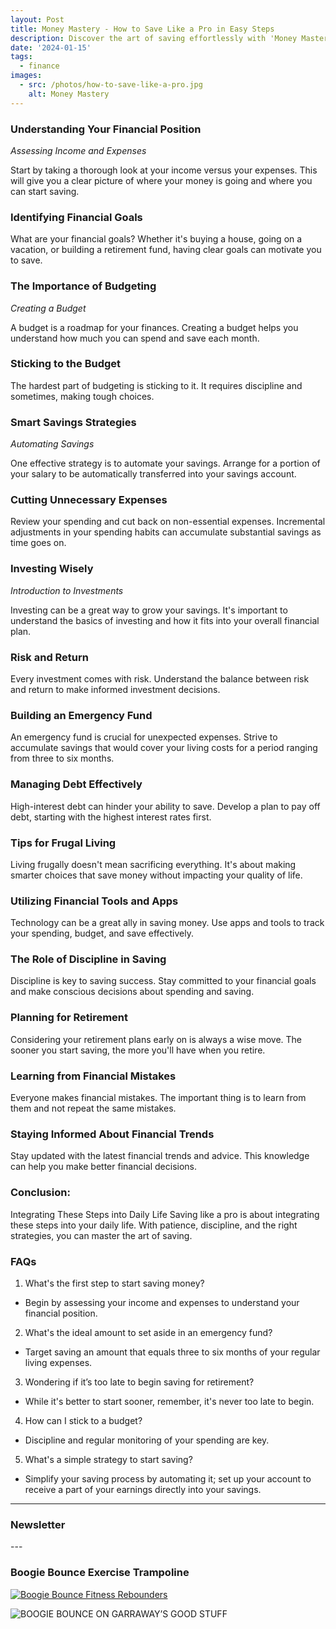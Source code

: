 ```yaml
---
layout: Post
title: Money Mastery - How to Save Like a Pro in Easy Steps
description: Discover the art of saving effortlessly with 'Money Mastery'. Learn simple, effective steps to manage your finances and save like a pro. Start your journey now!
date: '2024-01-15'
tags:
  - finance
images:
  - src: /photos/how-to-save-like-a-pro.jpg
    alt: Money Mastery
---
```

### Understanding Your Financial Position

*Assessing Income and Expenses*

Start by taking a thorough look at your income versus your expenses. This will give you a clear picture of where your money is going and where you can start saving.

### Identifying Financial Goals

What are your financial goals? Whether it's buying a house, going on a vacation, or building a retirement fund, having clear goals can motivate you to save.

### The Importance of Budgeting

*Creating a Budget*

A budget is a roadmap for your finances. Creating a budget helps you understand how much you can spend and save each month.

### Sticking to the Budget

The hardest part of budgeting is sticking to it. It requires discipline and sometimes, making tough choices.

### Smart Savings Strategies

*Automating Savings*

One effective strategy is to automate your savings. Arrange for a portion of your salary to be automatically transferred into your savings account.

### Cutting Unnecessary Expenses

Review your spending and cut back on non-essential expenses. Incremental adjustments in your spending habits can accumulate substantial savings as time goes on.

### Investing Wisely

*Introduction to Investments*

Investing can be a great way to grow your savings. It's important to understand the basics of investing and how it fits into your overall financial plan.

### Risk and Return

Every investment comes with risk. Understand the balance between risk and return to make informed investment decisions.

### Building an Emergency Fund

An emergency fund is crucial for unexpected expenses. Strive to accumulate savings that would cover your living costs for a period ranging from three to six months.

### Managing Debt Effectively

High-interest debt can hinder your ability to save. Develop a plan to pay off debt, starting with the highest interest rates first.

### Tips for Frugal Living

Living frugally doesn't mean sacrificing everything. It's about making smarter choices that save money without impacting your quality of life.

### Utilizing Financial Tools and Apps

Technology can be a great ally in saving money. Use apps and tools to track your spending, budget, and save effectively.

### The Role of Discipline in Saving

Discipline is key to saving success. Stay committed to your financial goals and make conscious decisions about spending and saving.

### Planning for Retirement

Considering your retirement plans early on is always a wise move. The sooner you start saving, the more you'll have when you retire.

### Learning from Financial Mistakes

Everyone makes financial mistakes. The important thing is to learn from them and not repeat the same mistakes.

### Staying Informed About Financial Trends

Stay updated with the latest financial trends and advice. This knowledge can help you make better financial decisions.

### Conclusion: 

Integrating These Steps into Daily Life
Saving like a pro is about integrating these steps into your daily life. With patience, discipline, and the right strategies, you can master the art of saving.

### FAQs

1. What's the first step to start saving money?
*  Begin by assessing your income and expenses to understand your financial position.

2. What's the ideal amount to set aside in an emergency fund? 
* Target saving an amount that equals three to six months of your regular living expenses.

3. Wondering if it’s too late to begin saving for retirement? 
* While it's better to start sooner, remember, it's never too late to begin.

4. How can I stick to a budget?
* Discipline and regular monitoring of your spending are key.

5. What's a simple strategy to start saving?
* Simplify your saving process by automating it; set up your account to receive a part of your earnings directly into your savings.


<TipJar />

---

### Newsletter



<Newsletter className="bg-omega-800 p-10" />
---

### Boogie Bounce Exercise Trampoline


[![Boogie Bounce Fitness Rebounders](/photos/premium-trampoline.jpg "Boogie Bounce Fitness Rebounders")](https://www.awin1.com/cread.php?s=3260067&v=38676&q=449659&r=1517627)

![BOOGIE BOUNCE ON GARRAWAY’S GOOD STUFF](/photos/itv.jpg "As Seen On ITV")